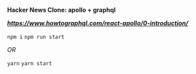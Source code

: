 **Hacker News Clone: apollo + graphql**

***https://www.howtographql.com/react-apollo/0-introduction/***

`npm i`
`npm run start`

*OR*

`yarn`
`yarn start`